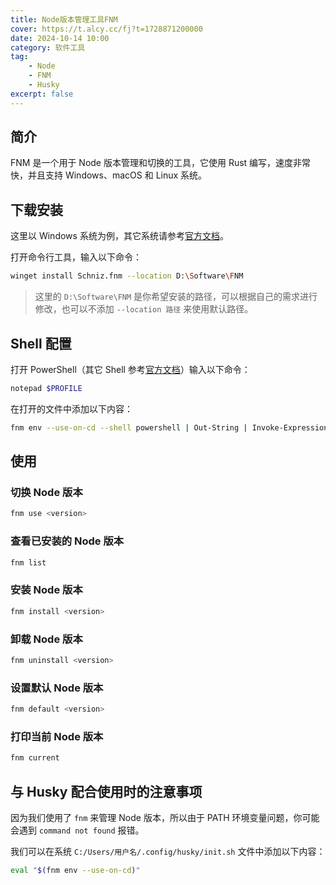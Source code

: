 ```yaml
---
title: Node版本管理工具FNM
cover: https://t.alcy.cc/fj?t=1728871200000
date: 2024-10-14 10:00
category: 软件工具
tag: 
    - Node
    - FNM
    - Husky
excerpt: false
---
```


## 简介

FNM 是一个用于 Node 版本管理和切换的工具，它使用 Rust 编写，速度非常快，并且支持 Windows、macOS 和 Linux 系统。

## 下载安装

这里以 Windows 系统为例，其它系统请参考[官方文档](https://github.com/Schniz/fnm)。

打开命令行工具，输入以下命令：

```sh
winget install Schniz.fnm --location D:\Software\FNM
```

> 这里的 `D:\Software\FNM` 是你希望安装的路径，可以根据自己的需求进行修改，也可以不添加 `--location 路径` 来使用默认路径。

## Shell 配置

打开 PowerShell（其它 Shell 参考[官方文档](https://github.com/Schniz/fnm)）输入以下命令：

```sh
notepad $PROFILE
```

在打开的文件中添加以下内容：

```sh
fnm env --use-on-cd --shell powershell | Out-String | Invoke-Expression
```

## 使用

### 切换 Node 版本

```sh
fnm use <version>
```

### 查看已安装的 Node 版本

```sh
fnm list
```

### 安装 Node 版本

```sh
fnm install <version>
```

### 卸载 Node 版本

```sh
fnm uninstall <version>
```

### 设置默认 Node 版本
```sh
fnm default <version>
```

### 打印当前 Node 版本

```sh
fnm current
```

## 与 Husky 配合使用时的注意事项

因为我们使用了 `fnm` 来管理 Node 版本，所以由于 PATH 环境变量问题，你可能会遇到 `command not found` 报错。

我们可以在系统 `C:/Users/用户名/.config/husky/init.sh` 文件中添加以下内容：

```sh
eval "$(fnm env --use-on-cd)"
```